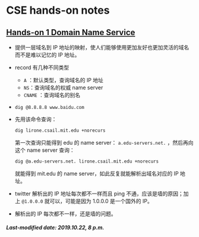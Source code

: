 # CSE hands-on notes

## [Hands-on 1  Domain Name Service](<https://ipads.se.sjtu.edu.cn/courses/cse/handson/handson-1.html>)

+ 提供一层域名到 IP 地址的映射，使人们能够使用更加友好也更加灵活的域名而不是难以记忆的 IP 地址。

+ record 有几种不同类型

  + `A` ：默认类型，查询域名的 IP 地址
  + `NS`：查询域名的权威 name server
  + `CNAME` ：查询域名的别名

+ `dig @8.8.8.8 www.baidu.com`

+ 先用该命令查询：

  ```bash
  dig lirone.csail.mit.edu +norecurs
  ```

  第一次查询只能得到 edu 的 name server： `a.edu-servers.net.` ，然后再向这个 name server 查询：

  ```bash
  dig @a.edu-servers.net. lirone.csail.mit.edu +norecurs
  ```

  就能得到 mit.edu 的 name server，如此反复就能解析出域名对应的 IP 地址。

+ twitter 解析出的 IP 地址每次都不一样而且 ping 不通，应该是墙的原因；加上 `@1.0.0.0` 就可以，可能是因为 1.0.0.0 是一个国外的 IP。

+ 解析出的 IP 每次都不一样，还是墙的问题。

##### Last-modified date: 2019.10.22, 8 p.m.